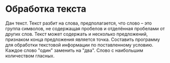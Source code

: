 # Обработка текста
Дан текст. Текст разбит на слова, предполагается, что слово – это группа символов, не содержащая пробелов и отделённая пробелами от других слов. Текст может содержать и несколько предложений, признаком конца предложения является точка. Составить программу для обработки текстовой информации по поставленному условию. Каждое слово "один" заменить на "два". Слово с наибольшим количеством гласных.
